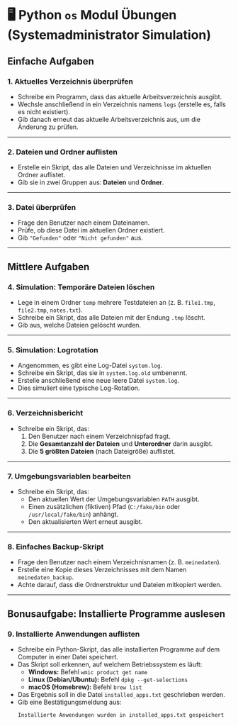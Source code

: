 # 🖥️ Python `os` Modul Übungen (Systemadministrator Simulation)

## Einfache Aufgaben

### 1. Aktuelles Verzeichnis überprüfen
- Schreibe ein Programm, dass das aktuelle Arbeitsverzeichnis ausgibt.  
- Wechsle anschließend in ein Verzeichnis namens `logs` (erstelle es, falls es nicht existiert).  
- Gib danach erneut das aktuelle Arbeitsverzeichnis aus, um die Änderung zu prüfen.

---

### 2. Dateien und Ordner auflisten
- Erstelle ein Skript, das alle Dateien und Verzeichnisse im aktuellen Ordner auflistet.  
- Gib sie in zwei Gruppen aus: **Dateien** und **Ordner**.

---

### 3. Datei überprüfen
- Frage den Benutzer nach einem Dateinamen.  
- Prüfe, ob diese Datei im aktuellen Ordner existiert.  
- Gib `"Gefunden"` oder `"Nicht gefunden"` aus.

---

## Mittlere Aufgaben

### 4. Simulation: Temporäre Dateien löschen
- Lege in einem Ordner `temp` mehrere Testdateien an (z. B. `file1.tmp`, `file2.tmp`, `notes.txt`).  
- Schreibe ein Skript, das alle Dateien mit der Endung `.tmp` löscht.  
- Gib aus, welche Dateien gelöscht wurden.

---

### 5. Simulation: Logrotation
- Angenommen, es gibt eine Log-Datei `system.log`.  
- Schreibe ein Skript, das sie in `system.log.old` umbenennt.  
- Erstelle anschließend eine neue leere Datei `system.log`.  
- Dies simuliert eine typische Log-Rotation.

---

### 6. Verzeichnisbericht
- Schreibe ein Skript, das:  
  1. Den Benutzer nach einem Verzeichnispfad fragt.  
  2. Die **Gesamtanzahl der Dateien** und **Unterordner** darin ausgibt.  
  3. Die **5 größten Dateien** (nach Dateigröße) auflistet.

---

### 7. Umgebungsvariablen bearbeiten
- Schreibe ein Skript, das:  
  - Den aktuellen Wert der Umgebungsvariablen `PATH` ausgibt.  
  - Einen zusätzlichen (fiktiven) Pfad (`C:/fake/bin` oder `/usr/local/fake/bin`) anhängt.  
  - Den aktualisierten Wert erneut ausgibt.

---

### 8. Einfaches Backup-Skript
- Frage den Benutzer nach einem Verzeichnisnamen (z. B. `meinedaten`).  
- Erstelle eine Kopie dieses Verzeichnisses mit dem Namen `meinedaten_backup`.  
- Achte darauf, dass die Ordnerstruktur und Dateien mitkopiert werden.

---

## Bonusaufgabe: Installierte Programme auslesen

### 9. Installierte Anwendungen auflisten
- Schreibe ein Python-Skript, das alle installierten Programme auf dem Computer in einer Datei speichert.  
- Das Skript soll erkennen, auf welchem Betriebssystem es läuft:  
  - **Windows:** Befehl `wmic product get name`  
  - **Linux (Debian/Ubuntu):** Befehl `dpkg --get-selections`  
  - **macOS (Homebrew):** Befehl `brew list`  
- Das Ergebnis soll in die Datei `installed_apps.txt` geschrieben werden.  
- Gib eine Bestätigungsmeldung aus:  
  ```
  Installierte Anwendungen wurden in installed_apps.txt gespeichert
  ```
